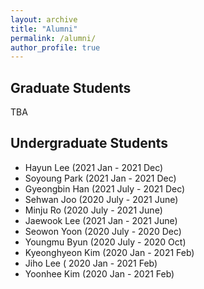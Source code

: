 ```yaml
---
layout: archive
title: "Alumni"
permalink: /alumni/
author_profile: true
---
```


## Graduate Students

TBA


## Undergraduate Students

* Hayun Lee (2021 Jan - 2021 Dec)
* Soyoung Park (2021 Jan - 2021 Dec)
* Gyeongbin Han (2021 July - 2021 Dec)
* Sehwan Joo (2020 July - 2021 June)
* Minju Ro (2020 July - 2021 June)
* Jaewook Lee (2021 Jan - 2021 June)
* Seowon Yoon (2020 July - 2020 Dec)
* Youngmu Byun (2020 July - 2020 Oct)
* Kyeonghyeon Kim (2020 Jan - 2021 Feb)
* Jiho Lee ( 2020 Jan - 2021 Feb)
* Yoonhee Kim (2020 Jan - 2021 Feb)
